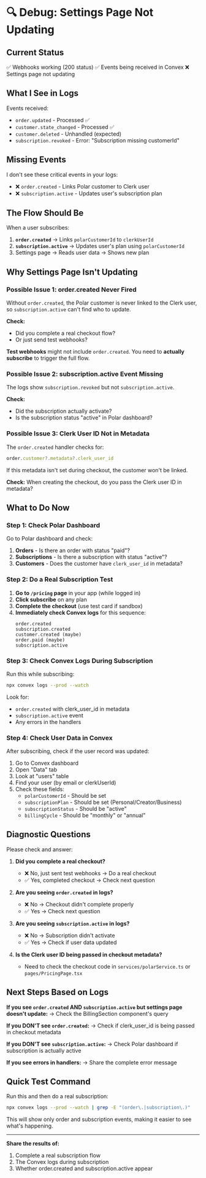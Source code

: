 # 🔍 Debug: Settings Page Not Updating

## Current Status
✅ Webhooks working (200 status)
✅ Events being received in Convex
❌ Settings page not updating

## What I See in Logs

Events received:
- `order.updated` - Processed ✅
- `customer.state_changed` - Processed ✅
- `customer.deleted` - Unhandled (expected)
- `subscription.revoked` - Error: "Subscription missing customerId"

## Missing Events

I don't see these critical events in your logs:
- ❌ `order.created` - Links Polar customer to Clerk user
- ❌ `subscription.active` - Updates user's subscription plan

## The Flow Should Be

When a user subscribes:
1. **`order.created`** → Links `polarCustomerId` to `clerkUserId`
2. **`subscription.active`** → Updates user's plan using `polarCustomerId`
3. Settings page → Reads user data → Shows new plan

## Why Settings Page Isn't Updating

### Possible Issue 1: order.created Never Fired
Without `order.created`, the Polar customer is never linked to the Clerk user, so `subscription.active` can't find who to update.

**Check:**
- Did you complete a real checkout flow?
- Or just send test webhooks?

**Test webhooks** might not include `order.created`. You need to **actually subscribe** to trigger the full flow.

### Possible Issue 2: subscription.active Event Missing
The logs show `subscription.revoked` but not `subscription.active`.

**Check:**
- Did the subscription actually activate?
- Is the subscription status "active" in Polar dashboard?

### Possible Issue 3: Clerk User ID Not in Metadata
The `order.created` handler checks for:
```typescript
order.customer?.metadata?.clerk_user_id
```

If this metadata isn't set during checkout, the customer won't be linked.

**Check:** When creating the checkout, do you pass the Clerk user ID in metadata?

## What to Do Now

### Step 1: Check Polar Dashboard

Go to Polar dashboard and check:
1. **Orders** - Is there an order with status "paid"?
2. **Subscriptions** - Is there a subscription with status "active"?
3. **Customers** - Does the customer have `clerk_user_id` in metadata?

### Step 2: Do a Real Subscription Test

1. **Go to `/pricing` page** in your app (while logged in)
2. **Click subscribe** on any plan
3. **Complete the checkout** (use test card if sandbox)
4. **Immediately check Convex logs** for this sequence:
   ```
   order.created
   subscription.created
   customer.created (maybe)
   order.paid (maybe)
   subscription.active
   ```

### Step 3: Check Convex Logs During Subscription

Run this while subscribing:
```bash
npx convex logs --prod --watch
```

Look for:
- `order.created` with clerk_user_id in metadata
- `subscription.active` event
- Any errors in the handlers

### Step 4: Check User Data in Convex

After subscribing, check if the user record was updated:

1. Go to Convex dashboard
2. Open "Data" tab
3. Look at "users" table
4. Find your user (by email or clerkUserId)
5. Check these fields:
   - `polarCustomerId` - Should be set
   - `subscriptionPlan` - Should be set (Personal/Creator/Business)
   - `subscriptionStatus` - Should be "active"
   - `billingCycle` - Should be "monthly" or "annual"

## Diagnostic Questions

Please check and answer:

1. **Did you complete a real checkout?**
   - ❌ No, just sent test webhooks → Do a real checkout
   - ✅ Yes, completed checkout → Check next question

2. **Are you seeing `order.created` in logs?**
   - ❌ No → Checkout didn't complete properly
   - ✅ Yes → Check next question

3. **Are you seeing `subscription.active` in logs?**
   - ❌ No → Subscription didn't activate
   - ✅ Yes → Check if user data updated

4. **Is the Clerk user ID being passed in checkout metadata?**
   - Need to check the checkout code in `services/polarService.ts` or `pages/PricingPage.tsx`

## Next Steps Based on Logs

**If you see `order.created` AND `subscription.active` but settings page doesn't update:**
→ Check the BillingSection component's query

**If you DON'T see `order.created`:**
→ Check if clerk_user_id is being passed in checkout metadata

**If you DON'T see `subscription.active`:**
→ Check Polar dashboard if subscription is actually active

**If you see errors in handlers:**
→ Share the complete error message

## Quick Test Command

Run this and then do a real subscription:
```bash
npx convex logs --prod --watch | grep -E "(order\.|subscription\.)"
```

This will show only order and subscription events, making it easier to see what's happening.

---

**Share the results of:**
1. Complete a real subscription flow
2. The Convex logs during subscription
3. Whether order.created and subscription.active appear
